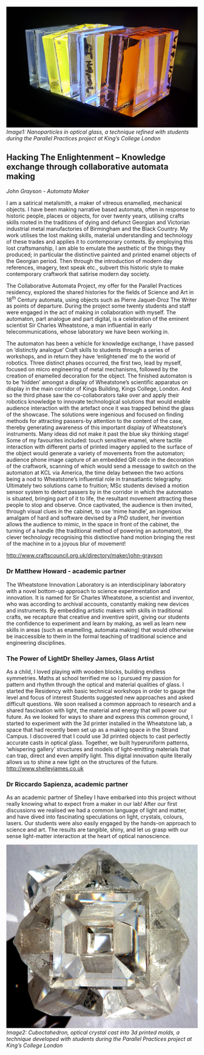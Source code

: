 ![Image1: Nanoparticles in optical glass, a technique refined with students during the Parallel Practices project at King’s College London](images/28a.jpg)
_Image1: Nanoparticles in optical glass, a technique refined with students during the Parallel Practices project at King’s College London_

## Hacking The Enlightenment – Knowledge exchange through collaborative automata making

_John Grayson - Automata Maker_

I am a satirical metalsmith, a maker of vitreous enamelled, mechanical objects. I have been making narrative based automata, often in response to historic people, places or objects, for over twenty years, utilising crafts skills rooted in the traditions of dying and defunct Georgian and Victorian industrial metal manufactories of Birmingham and the Black Country. My work utilises the lost making skills, material understanding and technology of these trades and applies it to contemporary contexts. By employing this lost craftsmanship, I am able to emulate the aesthetic of the things they produced; in particular the distinctive painted and printed enamel objects of the Georgian period. Then through the introduction of modern day references, imagery, text speak etc., subvert this historic style to make contemporary craftwork that satirise modern day society. 

The Collaborative Automata Project, my offer for the Parallel Practices residency, explored the shared histories for the fields of Science and Art in 18<sup>th</sup> Century automata, using objects such as Pierre Jaquet-Droz The Writer as points of departure. During the project some twenty students and staff were engaged in the act of making in collaboration with myself. The automaton, part analogue and part digital, is a celebration of the eminent scientist Sir Charles Wheatstone, a man influential in early telecommunications, whose laboratory we have been working in. 

The automaton has been a vehicle for knowledge exchange, I have passed on ‘distinctly analogue’ Craft skills to students through a series of workshops, and in return they have ‘enlightened’ me to the world of robotics. Three distinct phases occurred, the first two, lead by myself, focused on micro engineering of metal mechanisms, followed by the creation of enamelled decoration for the object. The finished automaton is to be ‘hidden’ amongst a display of Wheatstone’s scientific apparatus on display in the main corridor of Kings Building, Kings College, London. And so the third phase saw the co-collaborators take over and apply their robotics knowledge to innovate technological solutions that would enable audience interaction with the artefact once it was trapped behind the glass of the showcase. The solutions were ingenious and focused on finding methods for attracting passers-by attention to the content of the case, thereby generating awareness of this important display of Wheatstone’s instruments.  Many ideas did not make it past the blue sky thinking stage! Some of my favourites included: touch sensitive enamel, where tactile interaction with different parts of printed imagery applied to the surface of the object would generate a variety of movements from the automaton; audience phone image capture of an embedded QR code in the decoration of the craftwork, scanning of which would send a message to switch on the automaton at KCL via America, the time delay between the two actions being a nod to Wheatstone’s influential role in transatlantic telegraphy. Ultimately two solutions came to fruition; MSc students devised a motion sensor system to detect passers by in the corridor in which the automaton is situated, bringing part of it to life, the resultant movement attracting these people to stop and observe. Once captivated, the audience is then invited, through visual clues in the cabinet, to use ‘mime handle’, an ingenious amalgam of hard and software devised by a PhD student, her invention allows the audience to mimic, in the space in front of the cabinet, the turning of a handle (the traditional method of powering an automaton), the clever technology recognising this distinctive hand motion bringing the rest of the machine in to a joyous blur of movement! 

http://www.craftscouncil.org.uk/directory/maker/john-grayson 

### Dr Matthew Howard - academic partner
The Wheatstone Innovation Laboratory is an interdisciplinary laboratory with a novel bottom-up approach to science experimentation and innovation. It is named for Sir Charles Wheatstone, a scientist and inventor, who was according to archival accounts, constantly making new devices and instruments. By embedding artistic makers with skills in traditional crafts, we recapture that creative and inventive spirit, giving our students the confidence to experiment and learn by making, as well as learn new skills in areas (such as enamelling, automata making) that would otherwise be inaccessible to them in the formal teaching of traditional science and engineering disciplines.


### The Power of Light Dr Shelley James, Glass Artist 
As a child, I loved playing with wooden blocks, building endless symmetries. Maths at school terrified me so I pursued my passion for pattern and rhythm through the optical and material qualities of glass.
I started the Residency with basic technical workshops in order to gauge the level and focus of interest Students suggested new approaches and asked difficult questions. We soon realised a common approach to research and a shared fascination with light, the material and energy that will power our future. 
As we looked for ways to share and express this common ground, I started to experiment with the 3d printer installed in the Wheatstone lab, a space that had recently been set up as a making space in the Strand Campus.
I discovered that I could use 3d printed objects to cast perfectly accurate casts in optical glass. Together, we built hyperuniform patterns, ‘whispering gallery’ structures and models of light-emitting materials that can trap, direct and even amplify light.  This digital innovation quite literally allows us to shine a new light on the structures of the future. 
http://www.shelleyjames.co.uk

### Dr Riccardo Sapienza, academic partner
As an academic partner of Shelley I have embarked into this project without really knowing what to expect from a maker in our lab! After our first discussions we realised we had a common language of light and matter, and have dived into fascinating speculations on light, crystals, colours, lasers. Our students were also easily engaged by the hands-on approach to science and art. The results are tangible, shiny, and let us grasp with our sense light-matter interaction at the heart of optical nanoscience.

![Image2: Cuboctahedron, optical crystal cast into 3d printed molds, a technique developed with students during the Parallel Practices project at King’s College London](images/28b.jpg)
_Image2: Cuboctahedron, optical crystal cast into 3d printed molds, a technique developed with students during the Parallel Practices project at King’s College London_

